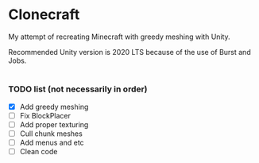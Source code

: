 # Clonecraft
My attempt of recreating Minecraft with greedy meshing with Unity.

Recommended Unity version is 2020 LTS because of the use of Burst and Jobs.
#
### TODO list (not necessarily in order)
- [X] Add greedy meshing
- [ ] Fix BlockPlacer
- [ ] Add proper texturing
- [ ] Cull chunk meshes
- [ ] Add menus and etc
- [ ] Clean code